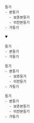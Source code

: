 
##
```
등기
- 본등기
  - 보존본등기
  - 이전본등기
- 가등기
```
<details open>
    <summary></summary>

```
등기
- 본등기
- 가등기
```
```
등기
- 본등기
  - 보존등기
  - 이전등기
- 가등기
```
```
등기
- 본등기
  - 보존본등기
  - 이전본등기
- 가등기
```
</details>
